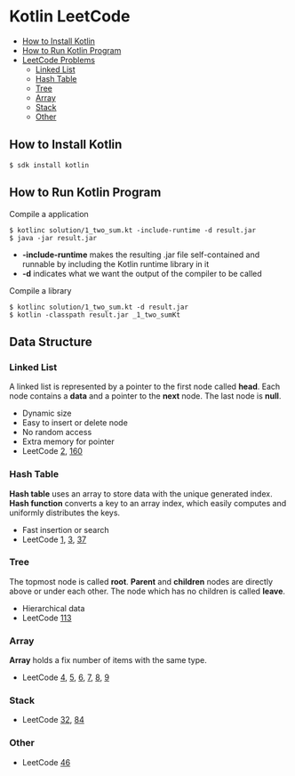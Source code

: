 # Kotlin LeetCode
- [How to Install Kotlin](#how-to-install-kotlin)    
- [How to Run Kotlin Program](#how-to-run-kotlin-program)    
- [LeetCode Problems](https://leetcode.com/problemset/all/)    
    * [Linked List](#linked-list)
    * [Hash Table](#hash-table)
    * [Tree](#tree)
    * [Array](#array)
    * [Stack](#stack)
    * [Other](#other)

## How to Install Kotlin

    $ sdk install kotlin 

## How to Run Kotlin Program 
Compile a application

    $ kotlinc solution/1_two_sum.kt -include-runtime -d result.jar
    $ java -jar result.jar

+ **-include-runtime** makes the resulting .jar file self-contained and runnable by including the Kotlin runtime library in it
+ **-d** indicates what we want the output of the compiler to be called

Compile a library

    $ kotlinc solution/1_two_sum.kt -d result.jar
    $ kotlin -classpath result.jar _1_two_sumKt
    
## Data Structure

### Linked List
A linked list is represented by a pointer to the first node called **head**.
Each node contains a **data** and a pointer to the **next** node. 
The last node is **null**.
- Dynamic size
- Easy to insert or delete node
- No random access
- Extra memory for pointer
- LeetCode
[2](https://leetcode.com/problems/add-two-numbers/description/),
[160](https://leetcode.com/problems/intersection-of-two-linked-lists/#/description)

### Hash Table
**Hash table** uses an array to store data with the unique generated index.
**Hash function** converts a key to an array index, 
which easily computes and uniformly distributes the keys.
- Fast insertion or search
- LeetCode
[1](https://leetcode.com/problems/two-sum/description/),
[3](https://leetcode.com/problems/longest-substring-without-repeating-characters/description/),
[37](https://leetcode.com/problems/sudoku-solver/#/description)

### Tree
The topmost node is called **root**. 
**Parent** and **children** nodes are directly above or under each other.
The node which has no children is called **leave**.
- Hierarchical data
- LeetCode
[113](https://leetcode.com/problems/path-sum-ii/#/description)

### Array
**Array** holds a fix number of items with the same type.
- LeetCode
[4](https://leetcode.com/problems/median-of-two-sorted-arrays/description/),
[5](https://leetcode.com/problems/longest-palindromic-substring/description/),
[6](https://leetcode.com/problems/zigzag-conversion/description/),
[7](https://leetcode.com/problems/reverse-integer/description/),
[8](https://leetcode.com/problems/string-to-integer-atoi/description/),
[9](https://leetcode.com/problems/palindrome-number/description/)

### Stack
- LeetCode
[32](https://leetcode.com/problems/longest-valid-parentheses/#/description),
[84](https://leetcode.com/problems/largest-rectangle-in-histogram/#/description)

### Other
- LeetCode
[46](https://leetcode.com/problems/permutations/#/description)
